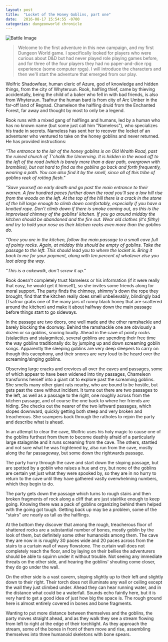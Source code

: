 ```yaml
---
layout: post
title:  "Locket of the Honey Goblins, part one"
date:   2016-08-17 15:54:55 -0700
categories: dungeonworld chronicle
---
```

![Battle Image](/dw-chronicles/images/MunsterBattle.jpg) 

> Welcome to the first adventure in this new campaign, and my first Dungeon World
> game. I specifically looked for players who were curious about D&D but had never
> played role playing games before, and for three of the four players they had
> no paper-and-dice rpg experience (some computer rpgs). I will introduce the
> characters and then we'll start the adventure that emerged from our play.

Wolfric Shadowfear, human cleric of Azure, god of knowledge and hidden things, from
the city of Whyteruun. Rook, halfling thief, came by thieving accidentally, being
the child of a baker who fell in with bad friends, is also from Whyteruun. Tsafnur
the human bard is from city of Arc Umber in the far-off land of Regnad. Chameleon
the halfling druid from the Enchanted Forest, far away and thought by most to only
be a legend.

Rook runs with a mixed gang of halflings and humans, led by a human who has no
known name (but some just call him "Nameless"), who specializes his trade in secrets.
Nameless has sent her to recover the locket of an adventurer who ventured to take
on the honey goblins and never returned. He has provided instructions:

*"The entrance to the lair of the honey goblins is on Old Wraith Road, past the
ruined church of T'chalik the Unnerving. It is hidden in the wood off to the left
of the road (which is barely more than a deer path, overgrown with brambles), but
not hard to find as the goblins go back and forth frequently, wearing a path. You
can also find it by the smell, since all of this tribe of goblins reek of rotting
flesh."*

*"Save yourself an early death and go past the main entrance to their warren. A
few hundred paces further down the road you'll see a low hill rise from the woods
on the left. At the top of the hill there is a crack in the stone of the hill large
enough to climb down comfortably, especially if you have a knotted rope. Don't climb
down if there is smoke coming out, as this is the improvised chimney of the goblins'
kitchen. If you go around midday the kitchen should be abandoned and the fire out.
Wear old clothes (it's filthy) and try to hold your nose as their kitchen reeks
even more than the goblins do.*

*"Once you are in the kitchen, follow the main passage to a small cave full of
pointy rocks. Again, at midday this should be empty of goblins. Take the passage
to the left. This should lead you to where the locket is. Bring it back to me
for your payment, along with ten percent of whatever else you loot along the way.*

*"This is a cakewalk, don't screw it up."*

Rook doesn't completely trust Nameless or his information (if it were really that
easy, he would get it himself), so she invites some friends along for moral
support. The party finds the chimney, shimmy's down the rope they brought, find
that the kitchen really does smell unbelievably, blindingly bad (Tsafnur grabs
one of the many jars of runny black honey that are scattered around the kitchen)
and make it about halfway down the main passage before things start to go sideways.

In the passage are two doors, one well made and the other ramshackle and barely
blocking the doorway. Behind the ramshackle one are obviously a dozen or so
goblins, snoring loudly. Ahead in the cave of pointy rocks (stalactites and
stalagmites), several goblins are spending their free time the way goblins
traditionally do: by jumping up and down screaming goblin songs. Apparently the
sleeping goblins are very deep sleepers to carry on though this cacophony, and
their snores are *very* loud to be heard over the screaming/singing goblins.

Observing large cracks and crevices all over the caves and passages, some of which
appear to have been widened into tiny passages, Chameleon transforms herself into
a giant rat to explore past the screaming goblins. She smells many other giant
rats nearby, who are bound to be hostile, but gets past the cave without incident.
It turns out there are two passages to the left, as well as a passage to the right,
one roughly across from the kitchen passage, and of course the one back to where her
friends are hiding. She checks out the nearer of the two leftward passages, which
slopes downward, quickly getting both steep and very broken and treacherous. She
scampers back through the ratholes to rejoin the party and describe what is ahead.

In an attempt to clear the cave, Wolfric uses his holy magic to cause one of the
goblins furthest from them to become deathly afraid of a particularly large
stalagmite and it runs screaming from the cave. The others, startled and not sure
what he was frightened by, also run from the cave, mostly along the far passageway,
but some down the rightwards passage.

The party hurry through the cave and start down the sloping passage, but are spotted
by a goblin who raises a hue and cry, but none of the goblins are certain yet
just what they were spooked by, so they are in no hurry to return to the cave
until they have gathered vastly overwhelming numbers, which they begin to do.

The party gets down the passage which turns to rough stairs and then broken
fragments of rock along a cliff that are just stairlike enough to keep going.
Knowing there was a pack of goblins organizing behind them helped with the going
got tough. Getting back up may be a problem, some of the "stairs" are nearly as
tall as the halflings.

At the bottom they discover that among the rough, treacherous floor of shattered
rocks are a substantial number of bones, mostly goblin by the look of them, but
definitely some other humanoids among them. The cave they are now in is roughly
30 paces wide and 20 paces across from the stairs to a curtain wall of wavy
flowstone. The curtain wall does not completely reach the floor, and by laying
on their bellies the adventurers should be able to squirm under it without trouble.
Not seeing any immediate threats on the other side, and hearing the goblins'
shouting come closer, they do go under the wall.

On the other side is a vast cavern, sloping slightly up to their left and
slightly down to their right. Their torch does not illuminate any wall
or ceiling except the wall they just climbed under. Ahead they can hear
running water, and in the distance what could be a waterfall. Sounds echo
faintly here, but it is very hard to get a good idea of just how big the
space is. The rough ground here is almost entirely covered in bones and bone
fragments.

Wanting to put more distance between themselves and the goblins, the party
moves straight ahead, and as they walk they see a stream flowing from left to
right at the edge of their torchlight. As they approach the stream, some of the
bones in front of them move and rise, assembling themselves into three humanoid
skeletons with bone spears.
